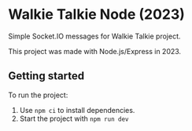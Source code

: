 # Walkie Talkie Node (2023)

Simple Socket.IO messages for Walkie Talkie project.

This project was made with Node.js/Express in 2023.

## Getting started

To run the project:
1. Use `npm ci` to install dependencies.
2. Start the project with `npm run dev`
